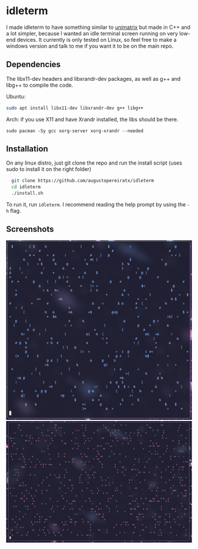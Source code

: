 # idleterm

I made idleterm to have something similar to [unimatrix](https://github.com/will8211/unimatrix) but made in C++ and a lot simpler, because I wanted an idle terminal screen running on very low-end devices. It currently is only tested on Linux, so feel free to make a windows version and talk to me if you want it to be on the main repo.
## Dependencies

The libx11-dev headers and libxrandr-dev packages, as well as g++ and libg++ to compile the code.

Ubuntu:
```bash
sudo apt install libx11-dev libxrandr-dev g++ libg++
```
Arch: if you use X11 and have Xrandr installed, the libs should be there.
```
sudo pacman -Sy gcc xorg-server xorg-xrandr --needed
```
## Installation

On any linux distro, just git clone the repo and run the install script (uses sudo to install it on the right folder)

```bash
  git clone https://github.com/augustopereiratx/idleterm
  cd idleterm
  ./install.sh
```

To run it, run `idleterm`. I recommend reading the help prompt by using the `-h` flag.
## Screenshots

![Program running in Kitty terminal](assets/1.png)
![Program running in Kitty terminal again](assets/2.png)
